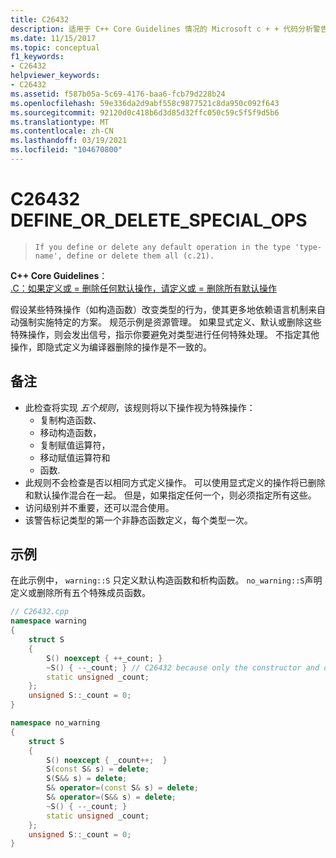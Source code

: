 ```yaml
---
title: C26432
description: 适用于 C++ Core Guidelines 情况的 Microsoft c + + 代码分析警告 C26432。
ms.date: 11/15/2017
ms.topic: conceptual
f1_keywords:
- C26432
helpviewer_keywords:
- C26432
ms.assetid: f587b05a-5c69-4176-baa6-fcb79d228b24
ms.openlocfilehash: 59e336da2d9abf558c9877521c8da950c092f643
ms.sourcegitcommit: 92120d0c418b6d3d85d32ffc050c59c5f5f9d5b6
ms.translationtype: MT
ms.contentlocale: zh-CN
ms.lasthandoff: 03/19/2021
ms.locfileid: "104670800"
---
```

# <a name="c26432-define_or_delete_special_ops"></a>C26432 DEFINE_OR_DELETE_SPECIAL_OPS

> `If you define or delete any default operation in the type 'type-name', define or delete them all (c.21).`

**C++ Core Guidelines**： \
[.C：如果定义或 = 删除任何默认操作，请定义或 = 删除所有默认操作](https://isocpp.github.io/CppCoreGuidelines/CppCoreGuidelines#c21-if-you-define-or-delete-any-default-operation-define-or-delete-them-all)

假设某些特殊操作（如构造函数）改变类型的行为，使其更多地依赖语言机制来自动强制实施特定的方案。 规范示例是资源管理。 如果显式定义、默认或删除这些特殊操作，则会发出信号，指示你要避免对类型进行任何特殊处理。 不指定其他操作，即隐式定义为编译器删除的操作是不一致的。

## <a name="remarks"></a>备注

- 此检查将实现 *五个规则*，该规则将以下操作视为特殊操作：
  - 复制构造函数、
  - 移动构造函数，
  - 复制赋值运算符，
  - 移动赋值运算符和
  - 函数.
- 此规则不会检查是否以相同方式定义操作。 可以使用显式定义的操作将已删除和默认操作混合在一起。 但是，如果指定任何一个，则必须指定所有这些。
- 访问级别并不重要，还可以混合使用。
- 该警告标记类型的第一个非静态函数定义，每个类型一次。

## <a name="example"></a>示例

在此示例中， `warning::S` 只定义默认构造函数和析构函数。 `no_warning::S`声明定义或删除所有五个特殊成员函数。

```cpp
// C26432.cpp
namespace warning
{
    struct S
    {
        S() noexcept { ++_count; }
        ~S() { --_count; } // C26432 because only the constructor and destructor are explicitly defined.
        static unsigned _count;
    };
    unsigned S::_count = 0;
}

namespace no_warning
{
    struct S
    {
        S() noexcept { _count++;  }
        S(const S& s) = delete;
        S(S&& s) = delete;
        S& operator=(const S& s) = delete;
        S& operator=(S&& s) = delete;
        ~S() { --_count; }
        static unsigned _count;
    };
    unsigned S::_count = 0;
}
```
